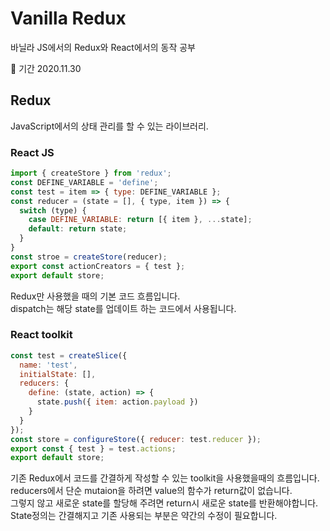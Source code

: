 # Vanilla Redux
바닐라 JS에서의 Redux와 React에서의 동작 공부
<br />

📆 기간
2020.11.30

## Redux
JavaScript에서의 상태 관리를 할 수 있는 라이브러리.

### React JS
```javascript
import { createStore } from 'redux';
const DEFINE_VARIABLE = 'define';
const test = item => { type: DEFINE_VARIABLE };
const reducer = (state = [], { type, item }) => {
  switch (type) {
    case DEFINE_VARIABLE: return [{ item }, ...state];
    default: return state;
  }
}
const stroe = createStore(reducer);
export const actionCreators = { test };
export default store;
```
Redux만 사용했을 때의 기본 코드 흐름입니다.
<br />
dispatch는 해당 state를 업데이트 하는 코드에서 사용됩니다.
<br />

### React toolkit
```javascript
const test = createSlice({
  name: 'test',
  initialState: [],
  reducers: {
    define: (state, action) => {
      state.push({ item: action.payload })
    }
  }
});
const store = configureStore({ reducer: test.reducer });
export const { test } = test.actions;
export default store;
```
기존 Redux에서 코드를 간결하게 작성할 수 있는 toolkit을 사용했을때의 흐름입니다.
<br />
reducers에서 단순 mutaion을 하려면 value의 함수가 return값이 없습니다.
<br />
그렇지 않고 새로운 state를 할당해 주려면 return시 새로운 state를 반환해야합니다.
<br />
State정의는 간결해지고 기존 사용되는 부분은 약간의 수정이 필요합니다.
